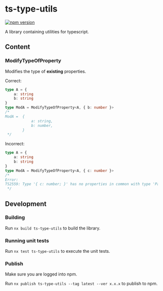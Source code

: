 # ts-type-utils

[![npm version](https://badge.fury.io/js/@nidomiro%2Fts-type-utils.svg)](https://www.npmjs.com/package/@nidomiro/ts-type-utils)

A library containing utilities for typescript.

## Content

### ModifyTypeOfProperty

Modifies the type of **existing** properties.

Correct:

```typescript
type A = {
	a: string
	b: string
}
type ModA = ModifyTypeOfProperty<A, { b: number }>
/*
ModA =	{
			a: string,
			b: number,
		}
 */
```

Incorrect:

```typescript
type A = {
	a: string
	b: string
}
type ModA = ModifyTypeOfProperty<A, { c: number }>
/*
Error:
TS2559: Type '{ c: number; }' has no properties in common with type 'Partial{ a: unknown; b: unknown; }>'.
 */
```

## Development

### Building

Run `nx build ts-type-utils` to build the library.

### Running unit tests

Run `nx test ts-type-utils` to execute the unit tests.

### Publish

Make sure you are logged into npm.

Run `nx publish ts-type-utils --tag latest --ver x.x.x` to publish to npm.
